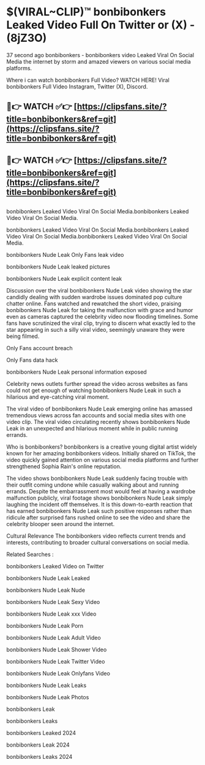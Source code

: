 # $(VIRAL~CLIP)™ bonbibonkers Leaked Video Full On Twitter or (X) -(8jZ3O)
37 second ago bonbibonkers - bonbibonkers video Leaked Viral On Social Media the internet by storm and amazed viewers on various social media platforms.

Where i can watch bonbibonkers Full Video? WATCH HERE! Viral bonbibonkers Full Video Instagram, Twitter (X), Discord.

## 🔴👉 WATCH ✅👉 [https://clipsfans.site/?title=bonbibonkers&ref=git](https://clipsfans.site/?title=bonbibonkers&ref=git)
## 🔴👉 WATCH ✅👉 [https://clipsfans.site/?title=bonbibonkers&ref=git](https://clipsfans.site/?title=bonbibonkers&ref=git)
##
bonbibonkers Leaked Video Viral On Social Media.bonbibonkers Leaked Video Viral On Social Media.

bonbibonkers Leaked Video Viral On Social Media.bonbibonkers Leaked Video Viral On Social Media.bonbibonkers Leaked Video Viral On Social Media.

bonbibonkers Nude Leak Only Fans leak video

bonbibonkers Nude Leak leaked pictures

bonbibonkers Nude Leak explicit content leak

Discussion over the viral bonbibonkers Nude Leak video showing the star candidly dealing with sudden wardrobe issues dominated pop culture chatter online. Fans watched and rewatched the short video, praising bonbibonkers Nude Leak for taking the malfunction with grace and humor even as cameras captured the celebrity video now flooding timelines. Some fans have scrutinized the viral clip, trying to discern what exactly led to the star appearing in such a silly viral video, seemingly unaware they were being filmed.


Only Fans account breach

Only Fans data hack

bonbibonkers Nude Leak personal information exposed

Celebrity news outlets further spread the video across websites as fans could not get enough of watching bonbibonkers Nude Leak in such a hilarious and eye-catching viral moment.


The viral video of bonbibonkers Nude Leak emerging online has amassed tremendous views across fan accounts and social media sites with one video clip. The viral video circulating recently shows bonbibonkers Nude Leak in an unexpected and hilarious moment while in public running errands.


Who is bonbibonkers? bonbibonkers is a creative young digital artist widely known for her amazing bonbibonkers videos. Initially shared on TikTok, the video quickly gained attention on various social media platforms and further strengthened Sophia Rain's online reputation.

The video shows bonbibonkers Nude Leak suddenly facing trouble with their outfit coming undone while casually walking about and running errands. Despite the embarrassment most would feel at having a wardrobe malfunction publicly, viral footage shows bonbibonkers Nude Leak simply laughing the incident off themselves. It is this down-to-earth reaction that has earned bonbibonkers Nude Leak such positive responses rather than ridicule after surprised fans rushed online to see the video and share the celebrity blooper seen around the internet.

Cultural Relevance The bonbibonkers video reflects current trends and interests, contributing to broader cultural conversations on social media.

Related Searches :

bonbibonkers Leaked Video on Twitter

bonbibonkers Nude Leak Leaked

bonbibonkers Nude Leak Nude

bonbibonkers Nude Leak Sexy Video

bonbibonkers Nude Leak xxx Video

bonbibonkers Nude Leak Porn

bonbibonkers Nude Leak Adult Video

bonbibonkers Nude Leak Shower Video

bonbibonkers Nude Leak Twitter Video

bonbibonkers Nude Leak Onlyfans Video

bonbibonkers Nude Leak Leaks

bonbibonkers Nude Leak Photos

bonbibonkers Leak

bonbibonkers Leaks

bonbibonkers Leaked 2024

bonbibonkers Leak 2024

bonbibonkers Leaks 2024
